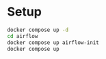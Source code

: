 # Setup
```bash
docker compose up -d
cd airflow
docker compose up airflow-init
docker compose up
```